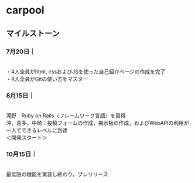 # carpool
<h2>マイルストーン</h2>

<h3>7月20日｜</h3><br />
   ・4人全員がhtml, cssおよびJSを使った自己紹介ページの作成を完了<br >
   ・4人全員がGitの使い方をマスター

<h3>8月15日｜</h3><br />
   滝野：Ruby on Rails（フレームワーク言語）を習得<br />
   沖，喜多，中崎：投稿フォームの作成，掲示板の作成，およびWebAPIの利用が一人でできるレベルに到達<br />
	 ＜開発スタート＞

<h3>10月15日｜</h3><br />
   最低限の機能を実装し終わり，プレリリース